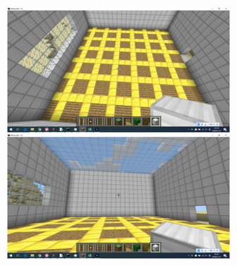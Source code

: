 ![alt text](https://github.com/ophwsjtu18/ohw20f/blob/main/chenxuetao/20201028assignment/%E5%B1%8F%E5%B9%95%E6%88%AA%E5%9B%BE(563).png "picture 1 of the floor")
![alt text](https://github.com/ophwsjtu18/ohw20f/blob/main/chenxuetao/20201028assignment/%E5%B1%8F%E5%B9%95%E6%88%AA%E5%9B%BE(564).png "picture 2 of the floor")
